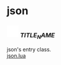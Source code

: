 # json

### <img src="../../.gitbook/assets/base.png" width="32" height="32" /> $TITLE_NAME$
json's entry class.<br>[json.lua](https://github.com/rxi/json.lua)<br>
